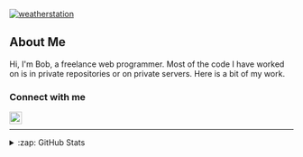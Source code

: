 [![weatherstation](https://img.shields.io/website?label=weather%20station&url=https%3A%2F%2Fbob.webguy.pw)](https://bob.webguy.pw)

## About Me

Hi, I'm Bob, a freelance web programmer. Most of the code I have worked on is in private repositories or on private servers. Here is a bit of my work.

### Connect with me

[<img align="left" alt="rabottomley | LinkedIn" width="22px" src="https://cdn.jsdelivr.net/npm/simple-icons@v3/icons/linkedin.svg" />][linkedin]

<br>

---

<details>
  <summary>:zap: GitHub Stats</summary>

  <img align="left" alt="rbottomley's GitHub Stats" src="https://github-readme-stats.rbottomley.vercel.app/api?username=rbottomley&show_icons=true&hide_border=true&count_private=true" />

</details>

[linkedin]: https://linkedin.com/in/rabottomley
[weatherstation]: https://bob.webguy.pw
